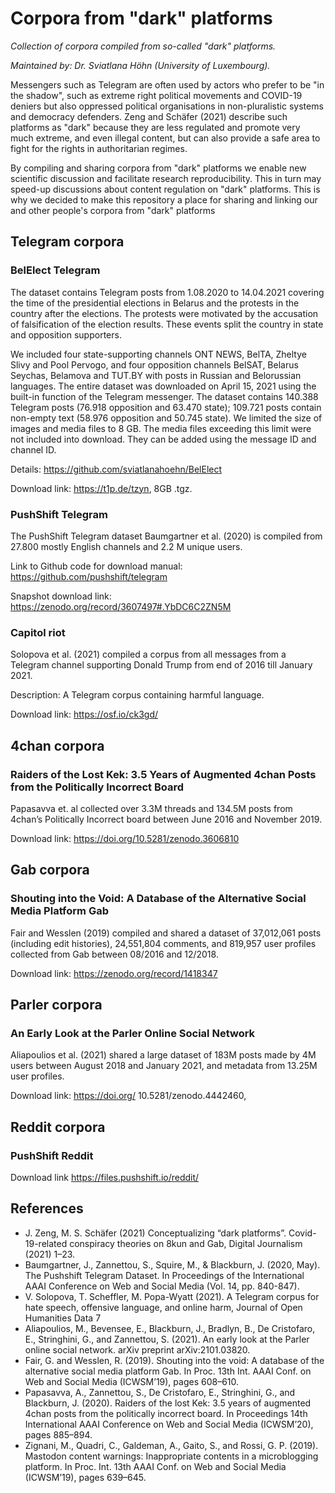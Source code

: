 # Corpora from "dark" platforms
*Collection of corpora compiled from so-called "dark" platforms.*

*Maintained by: Dr. Sviatlana Höhn (University of Luxembourg).*

Messengers such as Telegram are often used by actors who prefer to be "in the shadow", such as extreme right political movements and COVID-19 deniers but also oppressed political organisations in non-pluralistic systems and democracy defenders. Zeng and Schäfer (2021) describe such platforms as "dark" because they are less regulated and promote very much extreme, and even illegal content, but can also provide a safe area to fight for the rights in authoritarian regimes.

By compiling and sharing corpora from "dark" platforms we enable new scientific discussion and facilitate research reproducibility. This in turn may speed-up discussions about content regulation on "dark" platforms. This is why we decided to make this repository a place for sharing and linking our and other people's corpora from "dark" platforms

## Telegram corpora

### BelElect Telegram

The dataset contains Telegram posts from 1.08.2020 to 14.04.2021 covering the time of the presidential elections in Belarus and the protests in the country after the elections. The protests were motivated by the accusation of falsification of the election results. These events split the country in state  and opposition supporters. 

We included four state-supporting channels ONT NEWS, BelTA, Zheltye Slivy and Pool Pervogo, and four opposition channels BelSAT, Belarus Seychas, Belamova and TUT.BY with posts in Russian and Belorussian languages. The entire dataset was downloaded on April 15, 2021 using the built-in function of the Telegram messenger. The dataset contains 140.388 Telegram posts (76.918 opposition and 63.470 state); 109.721 posts contain non-empty text (58.976 opposition and 50.745 state). We limited the size of images and media files to 8 GB. The media files exceeding this limit were not included into download. They can be added using the message ID and channel ID.

Details: https://github.com/sviatlanahoehn/BelElect

Download link: https://t1p.de/tzyn, 8GB .tgz.

### PushShift Telegram
The PushShift Telegram dataset Baumgartner et al. (2020) is compiled from 27.800 mostly English channels and 2.2 M unique users.

Link to Github code for download manual: https://github.com/pushshift/telegram

Snapshot download link: https://zenodo.org/record/3607497#.YbDC6C2ZN5M

### Capitol riot
Solopova et al. (2021) compiled a corpus from all messages from a Telegram channel supporting Donald Trump from end of 2016 till January 2021.

Description: A Telegram corpus containing harmful language. 

Download link: https://osf.io/ck3gd/

## 4chan corpora

### Raiders of the Lost Kek: 3.5 Years of Augmented 4chan Posts from the Politically Incorrect Board

Papasavva et. al collected over 3.3M threads and 134.5M posts from 4chan’s Politically Incorrect board between June 2016 and November 2019.

Download link: https://doi.org/10.5281/zenodo.3606810

## Gab corpora

### Shouting into the Void: A Database of the Alternative Social Media Platform Gab

Fair and Wesslen (2019) compiled and shared a dataset of 37,012,061 posts (including edit histories), 24,551,804 comments, and 819,957 user profiles collected from Gab between 08/2016 and 12/2018.

Download link: https://zenodo.org/record/1418347

## Parler corpora

### An Early Look at the Parler Online Social Network

Aliapoulios et al. (2021) shared a large dataset of 183M posts made by 4M users between August 2018 and January 2021, and metadata from 13.25M user profiles.

Download link: https://doi.org/ 10.5281/zenodo.4442460,

## Reddit corpora
### PushShift Reddit
Download link https://files.pushshift.io/reddit/

## References
* J. Zeng, M. S. Schäfer (2021) Conceptualizing “dark platforms”. Covid-19-related conspiracy theories on 8kun and Gab, Digital Journalism (2021) 1–23.
* Baumgartner, J., Zannettou, S., Squire, M., & Blackburn, J. (2020, May). The Pushshift Telegram Dataset. In Proceedings of the International AAAI Conference on Web and Social Media (Vol. 14, pp. 840-847).
* V. Solopova, T. Scheffler, M. Popa-Wyatt (2021). A Telegram corpus for hate speech, offensive language, and online harm, Journal of Open Humanities Data 7 
* Aliapoulios, M., Bevensee, E., Blackburn, J., Bradlyn, B., De Cristofaro, E., Stringhini, G., and Zannettou, S. (2021). An early look at the Parler online social
network. arXiv preprint arXiv:2101.03820.
* Fair, G. and Wesslen, R. (2019). Shouting into the void: A database of the alternative social media platform Gab. In Proc. 13th Int. AAAI Conf. on Web and Social Media (ICWSM’19), pages 608–610.
* Papasavva, A., Zannettou, S., De Cristofaro, E., Stringhini, G., and Blackburn, J. (2020). Raiders of the lost Kek: 3.5 years of augmented 4chan posts from the politically incorrect board. In Proceedings 14th International AAAI Conference on Web and Social Media (ICWSM’20), pages 885–894.
* Zignani, M., Quadri, C., Galdeman, A., Gaito, S., and Rossi, G. P. (2019). Mastodon content warnings: Inappropriate contents in a microblogging platform. In
Proc. Int. 13th AAAI Conf. on Web and Social Media (ICWSM’19), pages 639–645.




